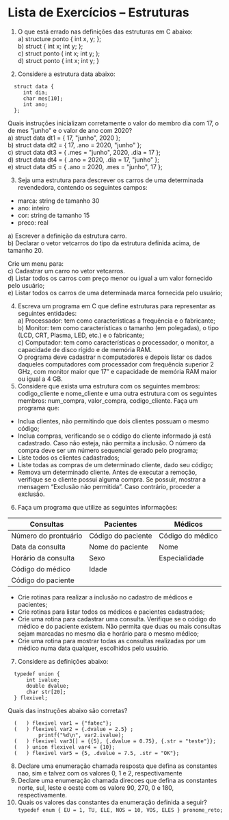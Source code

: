 # Lista de Exercícios – Estruturas
1. O que está errado nas definições das estruturas em C abaixo:<br>
a) structure ponto { int x, y; };<br>
b) struct { int x; int y; };<br>
c) struct ponto ( int x; int y; );<br>
d) struct ponto { int x; int y; }<br>

2. Considere a estrutura data abaixo:
```
  struct data {
     int dia;
     char mes[10];
     int ano;
  };
```
Quais   instruções   inicializam   corretamente   o   valor   do   membro  dia  com   17,   o   de  mes
"junho" e o valor de ano com 2020?<br>
a) struct data dt1 = { 17, "junho", 2020 };<br>
b) struct data dt2 = { 17, .ano = 2020, "junho" };<br>
c) struct data dt3 = { .mes = "junho", 2020, .dia = 17 };<br>
d) struct data dt4 = { .ano = 2020, .dia = 17, "junho" };<br>
e) struct data dt5 = { .ano = 2020, .mes = "junho", 17 };<br>

3. Seja uma estrutura para descrever os carros de uma determinada revendedora, contendo os
seguintes campos:
* marca: string de tamanho 30
* ano: inteiro 
* cor: string de tamanho 15 
* preco: real<br>

a) Escrever a definição da estrutura carro.<br>
b) Declarar o vetor vetcarros do tipo da estrutura definida acima, de tamanho 20.<br>

Crie um menu para:<br>
c) Cadastrar um carro no vetor vetcarros.<br>
d) Listar todos os carros com preço menor ou igual a um valor fornecido pelo usuário;<br>
e) Listar todos os carros de uma determinada marca fornecida pelo usuário;<br>

4. Escreva um programa em C que define estruturas para representar as seguintes entidades:<br>
a) Processador: tem como características a frequência e o fabricante;<br>
b) Monitor:   tem   como   características   o   tamanho   (em   polegadas),   o   tipo   (LCD,   CRT,
Plasma, LED, etc.) e o fabricante;<br>
c) Computador: tem como características o processador, o monitor, a capacidade de disco
rígido e de memória RAM.<br>
O programa deve cadastrar n computadores e depois listar os dados daqueles computadores
com processador com frequência superior 2 GHz, com monitor maior que 17” e capacidade
de memória RAM maior ou igual a 4 GB.
5. Considere   que   exista   uma   estrutura   com   os   seguintes   membros:  codigo_cliente  e
nome_cliente  e   uma   outra   estrutura   com   os   seguintes   membros:  num_compra,
valor_compra, codigo_cliente. Faça um programa que:
* Inclua clientes, não permitindo que dois clientes possuam o mesmo código;
* Inclua compras, verificando se o código do cliente informado já está cadastrado. Caso não
esteja, não permita a inclusão. O número da compra deve ser um número sequencial gerado
pelo programa;
* Liste todos os clientes cadastrados;
* Liste todas as compras de um determinado cliente, dado seu código;
* Remova um determinado cliente. Antes de executar a remoção, verifique se o cliente possui
alguma compra. Se possuir, mostrar a mensagem “Exclusão não permitida”. Caso contrário,
proceder a exclusão.
6. Faça um programa que utilize as seguintes informações:


Consultas | Pacientes | Médicos
--------- | --------- | -------
Número do prontuário | Código do paciente | Código do médico
Data da consulta | Nome do paciente | Nome
Horário da consulta | Sexo | Especialidade
Código do médico | Idade | 
Código do paciente | | 

* Crie rotinas para realizar a inclusão no cadastro de médicos e pacientes;
* Crie rotinas para listar todos os médicos e pacientes cadastrados;
* Crie uma rotina para cadastrar uma consulta. Verifique se o código do médico e do paciente
existem. Não permita que duas ou mais consultas sejam marcadas no mesmo dia e horário
para o mesmo médico;
* Crie   uma   rotina   para   mostrar   todas   as   consultas   realizadas   por   um   médico   numa   data
qualquer, escolhidos pelo usuário.
7. Considere as definições abaixo:
```
  typedef union {
      int ivalue;
      double dvalue;
      char str[20];
  } flexivel;
```
Quais das instruções abaixo são corretas?
```
  (   ) flexivel var1 = {"fatec"};
  (   ) flexivel var2 = {.dvalue = 2.5} ;
          printf("%d\n", var2.ivalue);
  (   ) flexivel var3[] = {{5}, {.dvalue = 0.75}, {.str = "teste"}};
  (   ) union flexivel var4 = {10}; 
  (   ) flexivel var5 = {5, .dvalue = 7.5, .str = "OK"};
```
8. Declare   uma   enumeração   chamada  resposta  que   defina   as   constantes  nao,  sim  e
talvez com os valores 0, 1 e 2, respectivamente
9. Declare   uma   enumeração   chamada  direcoes  que   defina   as   constantes  norte,  sul,
leste e oeste com os valore 90, 270, 0 e 180, respectivamente.
10. Quais os valores das constantes da enumeração definida a seguir?<br>
`typedef enum { EU = 1, TU, ELE, NOS = 10, VOS, ELES } pronome_reto;`
